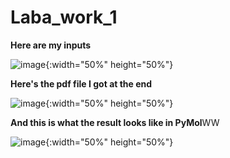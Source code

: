 # Laba_work_1
**Here are my inputs**

![image](https://github.com/Macarchic/Laba_work_1/assets/151094507/46226a2c-2d4c-4c2c-8b30-e3c7ead44c68){:width="50%" height="50%"}


**Here's the pdf file I got at the end**

![image](https://github.com/Macarchic/Laba_work_1/assets/151094507/fb4e782e-f3ab-4e85-bd80-4e297fc4d61c){:width="50%" height="50%"}


**And this is what the result looks like in PyMol**WW

![image](https://github.com/Macarchic/Laba_work_1/assets/151094507/f2b09b47-7fa3-4e4d-bdd4-b23e26f195b4){:width="50%" height="50%"}
